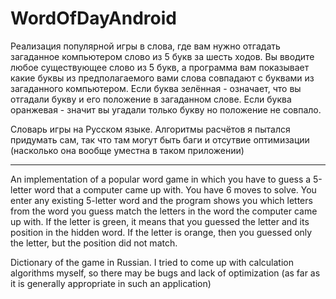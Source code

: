 # WordOfDayAndroid

Реализация популярной игры в слова, где вам нужно отгадать загаданное компьютером слово из 5 букв за шесть ходов.
Вы вводите любое существующее слово из 5 букв, а программа вам показывает какие буквы из предполагаемого вами слова совпадают с буквами из загаданного компьютером.
Если буква зелённая - означает, что вы отгадали букву и его положение в загаданном слове.
Если буква оранжевая - значит вы угадали только букву но положение не совпало.

Словарь игры на Русском языке.
Алгоритмы расчётов я пытался придумать сам, так что там могут быть баги и отсутвие оптимизации (насколько она вообще уместна в таком приложении)

__________________________

An implementation of a popular word game in which you have to guess a 5-letter word that a computer came up with. You have 6 moves to solve.
You enter any existing 5-letter word and the program shows you which letters from the word you guess match the letters in the word the computer came up with.
If the letter is green, it means that you guessed the letter and its position in the hidden word.
If the letter is orange, then you guessed only the letter, but the position did not match.

Dictionary of the game in Russian.
I tried to come up with calculation algorithms myself, so there may be bugs and lack of optimization (as far as it is generally appropriate in such an application)
